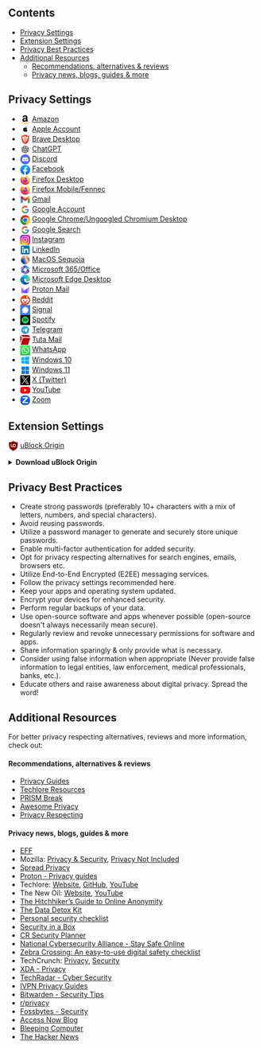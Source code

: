 ## Contents
- [Privacy Settings](#privacy-settings)
- [Extension Settings](#extension-settings)
- [Privacy Best Practices](#privacy-best-practices)
- [Additional Resources](#additional-resources)
  - [Recommendations, alternatives & reviews](#recommendations-alternatives--reviews)
  - [Privacy news, blogs, guides & more](#privacy-news-blogs-guides--more)




## Privacy Settings
- <img src="icons/amazon.png" width="20" align="center"> [Amazon](https://github.com/evilkah/privacysettings/blob/main/web%20%26%20apps/Amazon.md)
- <img src="icons/apple.png" width="20" align="center"> [Apple Account](https://github.com/evilkah/privacysettings/blob/main/web%20%26%20apps/Apple-Account.md)
- <img src="icons/brave.png" width="20" align="center"> [Brave Desktop](https://github.com/evilkah/privacysettings/blob/main/web%20%26%20apps/Brave.md)
- <img src="icons/chatgpt.png" width="20" align="center"> [ChatGPT](https://github.com/evilkah/privacysettings/blob/main/web%20%26%20apps/ChatGPT.md)
- <img src="icons/discord.png" width="20" align="center"> [Discord](https://github.com/evilkah/privacysettings/blob/main/web%20%26%20apps/Discord.md)
- <img src="icons/facebook.png" width="20" align="center"> [Facebook](https://github.com/evilkah/privacysettings/blob/main/web%20%26%20apps/Facebook.md)
- <img src="icons/firefox.png" width="20" align="center"> [Firefox Desktop](https://github.com/evilkah/privacysettings/blob/main/web%20%26%20apps/Firefox.md)
- <img src="icons/firefox.png" width="20" align="center"> [Firefox Mobile/Fennec](https://github.com/evilkah/privacysettings/blob/main/web%20%26%20apps/Firefox-Mobile.md)
- <img src="icons/gmail.png" width="20" align="center"> [Gmail](https://github.com/evilkah/privacysettings/blob/main/web%20%26%20apps/Firefox-Mobile.md)
- <img src="icons/google.png" width="20" align="center"> [Google Account](https://github.com/evilkah/privacysettings/blob/main/web%20%26%20apps/Google-Account.md)
- <img src="icons/google_chrome.png" width="20" align="center"> [Google Chrome/Ungoogled Chromium Desktop](https://github.com/evilkah/privacysettings/blob/main/web%20%26%20apps/Google-Chrome.md)
- <img src="icons/google.png" width="20" align="center"> [Google Search](https://github.com/evilkah/privacysettings/blob/main/web%20%26%20apps/Google-Search.md)
- <img src="icons/instagram.png" width="20" align="center"> [Instagram](https://github.com/evilkah/privacysettings/blob/main/web%20%26%20apps/Instagram.md)
- <img src="icons/linkedin.png" width="20" align="center"> [LinkedIn](https://github.com/evilkah/privacysettings/blob/main/web%20%26%20apps/LinkedIn.md)
- <img src="icons/macos_sequoia.png" width="20" align="center"> [MacOS Sequoia](https://github.com/evilkah/privacysettings/blob/main/web%20%26%20apps/MacOS-Sequoia.md)
- <img src="icons/microsoft_365.svg" width="20" align="center"> [Microsoft 365/Office](https://github.com/evilkah/privacysettings/blob/main/web%20%26%20apps/Microsoft-365.md)
- <img src="icons/microsoft_edge.png" width="20" align="center"> [Microsoft Edge Desktop](https://github.com/evilkah/privacysettings/blob/main/web%20%26%20apps/Microsoft-Edge.md)
- <img src="icons/proton_mail.svg" width="20" align="center"> [Proton Mail](https://github.com/evilkah/privacysettings/blob/main/web%20%26%20apps/Proton-Mail.md)
- <img src="icons/reddit.png" width="20" align="center"> [Reddit](https://github.com/evilkah/privacysettings/blob/main/web%20%26%20apps/Reddit.md)
- <img src="icons/signal.png" width="20" align="center"> [Signal](https://github.com/evilkah/privacysettings/blob/main/web%20%26%20apps/Signal.md)
- <img src="icons/spotify.png" width="20" align="center"> [Spotify](https://github.com/evilkah/privacysettings/blob/main/web%20%26%20apps/Spotify.md)    
- <img src="icons/telegram.png" width="20" align="center"> [Telegram](https://github.com/evilkah/privacysettings/blob/main/web%20%26%20apps/Telegram.md)
- <img src="icons/tuta_mail.svg" width="20" align="center"> [Tuta Mail](https://github.com/evilkah/privacysettings/blob/main/web%20%26%20apps/Tuta-Mail.md)
- <img src="icons/whatsapp.png" width="20" align="center"> [WhatsApp](https://github.com/evilkah/privacysettings/blob/main/web%20%26%20apps/WhatsApp.md)
- <img src="icons/windows_10.svg" width="20" align="center"> [Windows 10](https://github.com/evilkah/privacysettings/blob/main/web%20%26%20apps/Windows-10.md)
- <img src="icons/windows_11.svg" width="20" align="center"> [Windows 11](https://github.com/evilkah/privacysettings/blob/main/web%20%26%20apps/Windows-11.md)
- <img src="icons/twitter.png" width="20" align="center"> [X (Twitter)](https://github.com/evilkah/privacysettings/blob/main/web%20%26%20apps/Twitter.md)
- <img src="icons/youtube.png" width="20" align="center"> [YouTube](https://github.com/evilkah/privacysettings/blob/main/web%20%26%20apps/YouTube.md)
- <img src="icons/zoom.png" width="20" align="center"> [Zoom](https://github.com/evilkah/privacysettings/blob/main/web%20%26%20apps/Zoom.md)




## Extension Settings
<img src="icons/ublock.svg" width="20" align="center"> [uBlock Origin](https://github.com/evilkah/privacysettings/blob/main/web%20%26%20apps/uBlock-Origin.md)

<details>
  <summary><b>Download uBlock Origin</b></summary> 
  
  - [Google Chrome/Chromium based browsers (Desktop)](https://chrome.google.com/webstore/detail/ublock-origin/cjpalhdlnbpafiamejdnhcphjbkeiagm)
  - [Firefox Desktop](https://addons.mozilla.org/en-US/firefox/addon/ublock-origin/) (for `Firefox Mobile` & `Fennec` check in `Settings` > `Extensions`)
  - [Microsoft Edge Desktop](https://microsoftedge.microsoft.com/addons/detail/ublock-origin/odfafepnkmbhccpbejgmiehpchacaeak)
</details>


## Privacy Best Practices
- Create strong passwords (preferably 10+ characters with a mix of letters, numbers, and special characters).
- Avoid reusing passwords.
- Utilize a password manager to generate and securely store unique passwords.
- Enable multi-factor authentication for added security.
- Opt for privacy respecting alternatives for search engines, emails, browsers etc.
- Utilize End-to-End Encrypted (E2EE) messaging services.
- Follow the privacy settings recommended here.
- Keep your apps and operating system updated.
- Encrypt your devices for enhanced security.
- Perform regular backups of your data.
- Use open-source software and apps whenever possible (open-source doesn't always necessarily mean secure).
- Regularly review and revoke unnecessary permissions for software and apps.
- Share information sparingly & only provide what is necessary.
- Consider using false information when appropriate (Never provide false information to legal entities, law enforcement, medical professionals, banks, etc.).
- Educate others and raise awareness about digital privacy. Spread the word!



## Additional Resources
For better privacy respecting alternatives, reviews and more information, check out:

#### Recommendations, alternatives & reviews
- [Privacy Guides](https://www.privacyguides.org)
- [Techlore Resources](https://www.techlore.tech/resources#all-resources)
- [PRISM Break](https://prism-break.org/)
- [Awesome Privacy](https://github.com/pluja/awesome-privacy)
- [Privacy Respecting](https://github.com/nikitavoloboev/privacy-respecting)

#### Privacy news, blogs, guides & more
- [EFF](https://www.eff.org/)
- Mozilla: [Privacy & Security](https://blog.mozilla.org/en/category/privacy-security/), [Privacy Not Included](https://foundation.mozilla.org/en/privacynotincluded/)
- [Spread Privacy](https://spreadprivacy.com/)
- [Proton - Privacy guides](https://proton.me/blog/privacy-guides)
- Techlore: [Website](https://www.techlore.tech), [GitHub](https://github.com/techlore), [YouTube](https://www.youtube.com/c/Techlore/)
- The New Oil: [Website](https://thenewoil.org/), [YouTube](https://www.youtube.com/c/TheNewOil)
- [The Hitchhiker’s Guide to Online Anonymity](https://anonymousplanet.org/guide.html)
- [The Data Detox Kit](https://datadetoxkit.org)
- [Personal security checklist](https://github.com/Lissy93/personal-security-checklist)
- [Security in a Box](https://securityinabox.org/)
- [CR Security Planner](https://securityplanner.consumerreports.org/)
- [National Cybersecurity Alliance - Stay Safe Online](https://staysafeonline.org/stay-safe-online/)
- [Zebra Crossing: An easy-to-use digital safety checklist](https://github.com/narwhalacademy/zebra-crossing)
- TechCrunch: [Privacy](https://techcrunch.com/category/privacy/), [Security](https://techcrunch.com/category/security/)
- [XDA - Privacy](https://www.xda-developers.com/tag/privacy/)
- [TechRadar - Cyber Security](https://www.techradar.com/computing/computing-security/cyber-security)
- [IVPN Privacy Guides](https://www.ivpn.net/privacy-guides/)
- [Bitwarden - Security Tips](https://bitwarden.com/blog/#tag:security-tips)
- [r/privacy](https://www.reddit.com/r/privacy/)
- [Fossbytes - Security](https://fossbytes.com/category/security/)
- [Access Now Blog](https://www.accessnow.org/blog/)
- [Bleeping Computer](https://www.bleepingcomputer.com/)
- [The Hacker News](https://thehackernews.com/)
